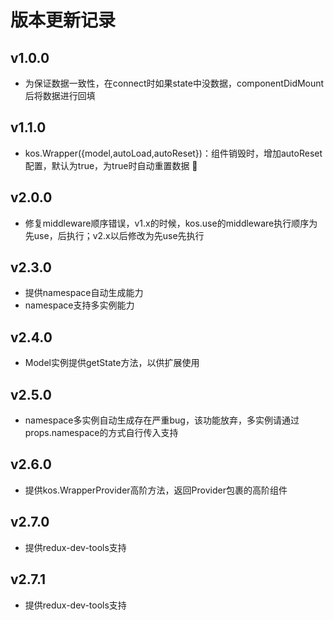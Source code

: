 # 版本更新记录

## v1.0.0

* 为保证数据一致性，在connect时如果state中没数据，componentDidMount后将数据进行回填

## v1.1.0
* kos.Wrapper({model,autoLoad,autoReset})：组件销毁时，增加autoReset配置，默认为true，为true时自动重置数据

## v2.0.0
* 修复middleware顺序错误，v1.x的时候，kos.use的middleware执行顺序为先use，后执行；v2.x以后修改为先use先执行


## v2.3.0
* 提供namespace自动生成能力
* namespace支持多实例能力

## v2.4.0
* Model实例提供getState方法，以供扩展使用


## v2.5.0
* namespace多实例自动生成存在严重bug，该功能放弃，多实例请通过props.namespace的方式自行传入支持



## v2.6.0
* 提供kos.WrapperProvider高阶方法，返回Provider包裹的高阶组件



## v2.7.0
* 提供redux-dev-tools支持

## v2.7.1
* 提供redux-dev-tools支持
